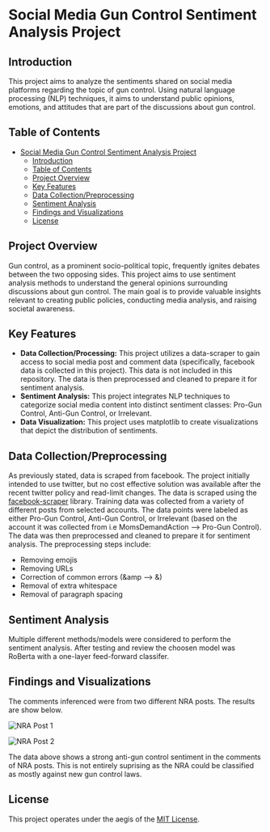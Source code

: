 # Social Media Gun Control Sentiment Analysis Project


## Introduction

This project aims to analyze the sentiments shared on social media platforms regarding the topic of gun control. Using natural language processing (NLP) techniques, it aims to understand public opinions, emotions, and attitudes that are part of the discussions about gun control.

## Table of Contents

- [Social Media Gun Control Sentiment Analysis Project](#social-media-gun-control-sentiment-analysis-project)
  - [Introduction](#introduction)
  - [Table of Contents](#table-of-contents)
  - [Project Overview](#project-overview)
  - [Key Features](#key-features)
  - [Data Collection/Preprocessing](#data-collectionpreprocessing)
  - [Sentiment Analysis](#sentiment-analysis)
  - [Findings and Visualizations](#findings-and-visualizations)
  - [License](#license)

## Project Overview

Gun control, as a prominent socio-political topic, frequently ignites debates between the two opposing sides. This project aims to use sentiment analysis methods to understand the general opinions surrounding discussions about gun control. The main goal is to provide valuable insights relevant to creating public policies, conducting media analysis, and raising societal awareness.

## Key Features

- **Data Collection/Processing:** This project utilizes a data-scraper to gain access to social media post and comment data (specifically, facebook data is collected in this project). This data is not included in this repository. The data is then preprocessed and cleaned to prepare it for sentiment analysis.
- **Sentiment Analysis:** This project integrates NLP techniques to categorize social media content into distinct sentiment classes: Pro-Gun Control, Anti-Gun Control, or Irrelevant.
- **Data Visualization:** This project uses matplotlib to create visualizations that depict the distribution of sentiments.



## Data Collection/Preprocessing

As previously stated, data is scraped from facebook. The project initially intended to use twitter, but no cost effective solution was available after the recent twitter policy and read-limit changes. The data is scraped using the [facebook-scraper](https://github.com/kevinzg/facebook-scraper) library. Training data was collected from a variety of different posts from selected accounts. The data points were labeled as either Pro-Gun Control, Anti-Gun Control, or Irrelevant (based on the account it was collected from i.e MomsDemandAction --> Pro-Gun Control). The data was then preprocessed and cleaned to prepare it for sentiment analysis. The preprocessing steps include:
- Removing emojis
- Removing URLs
- Correction of common errors (&amp --> &)
- Removal of extra whitespace
- Removal of paragraph spacing

## Sentiment Analysis

Multiple different methods/models were considered to perform the sentiment analysis. After testing and review the choosen model was RoBerta with a one-layer feed-forward classifer.

## Findings and Visualizations

The comments inferenced were from two different NRA posts. The results are show below.

![NRA Post 1](Social-Media-Sentiment-Analysis\comment_sentiment_ouputs\nra_new_legislation.png)

![NRA Post 2](Social-Media-Sentiment-Analysis\comment_sentiment_ouputs\parkland_nra2.png)

The data above shows a strong anti-gun control sentiment in the comments of NRA posts. This is not entirely suprising as the NRA could be classified as mostly against new gun control laws. 


## License

This project operates under the aegis of the [MIT License](LICENSE).
